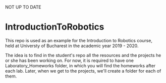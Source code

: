 NOT UP TO DATE

# IntroductionToRobotics
This repo is used as an example for the Introduction to Robotics course, held at Universty of Bucharest in the academic year 2019 - 2020.

The idea is to find in the student's repo all the resources and the projects he or she has been working on. For now, it is required to have one Laboratory_Homeworks folder, in which you will find the homeworks after each lab. Later, when we get to the projects, we'll create a folder for each of them.
